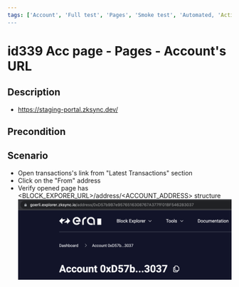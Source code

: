 ```yaml
---
tags: ['Account', 'Full test', 'Pages', 'Smoke test', 'Automated, 'Active']
---
```


# id339 Acc page - Pages - Account's URL

## Description
  - https://staging-portal.zksync.dev/

## Precondition


## Scenario
- Open transactions's link from "Latest Transactions" section
- Click on the "From" address
- Verify opened page has \<BLOCK_EXPORER_URL\>/address/\<ACCOUNT_ADDRESS\> structure
  ![Screenshot](../../../../static/img/Pages/AccountsPage/id339_1.png)